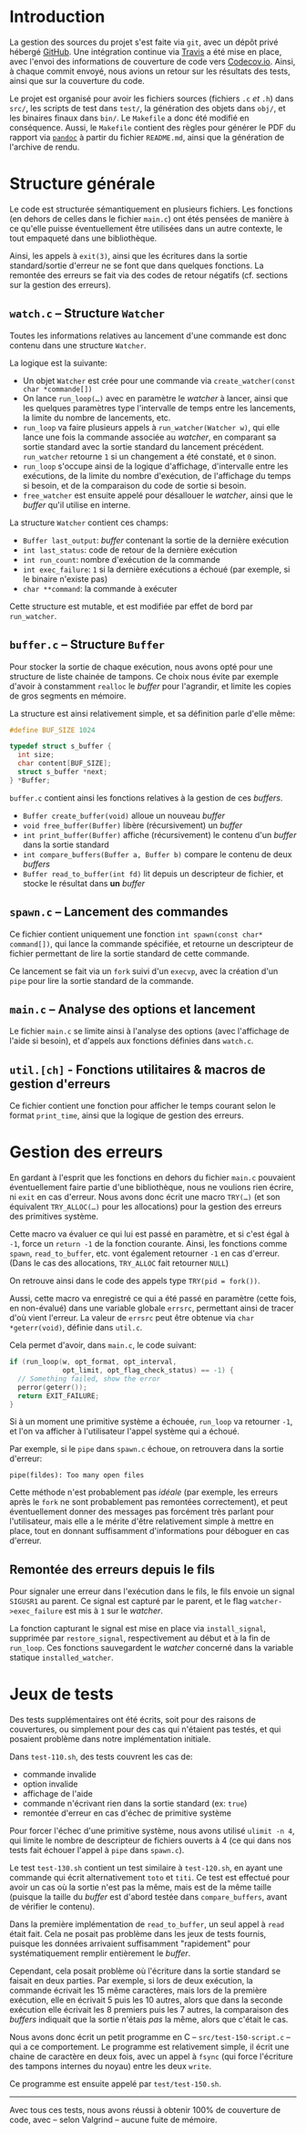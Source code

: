 # Introduction

La gestion des sources du projet s'est faite via `git`, avec un dépôt privé hébergé [GitHub](https://github.com).
Une intégration continue via [Travis](https://travis-ci.com/) a été mise en place, avec l'envoi des informations de couverture de code vers [Codecov.io](https://codecov.io).
Ainsi, à chaque commit envoyé, nous avions un retour sur les résultats des tests, ainsi que sur la couverture du code.

Le projet est organisé pour avoir les fichiers sources (fichiers `.c` *et* `.h`) dans `src/`, les scripts de test dans `test/`, la génération des objets dans `obj/`, et les binaires finaux dans `bin/`.
Le `Makefile` a donc été modifié en conséquence.
Aussi, le `Makefile` contient des règles pour générer le PDF du rapport via [`pandoc`](http://pandoc.org) à partir du fichier `README.md`, ainsi que la génération de l'archive de rendu.

# Structure générale

Le code est structurée sémantiquement en plusieurs fichiers.
Les fonctions (en dehors de celles dans le fichier `main.c`) ont étés pensées de manière à ce qu'elle puisse éventuellement être utilisées dans un autre contexte, le tout empaqueté dans une bibliothèque.

Ainsi, les appels à `exit(3)`, ainsi que les écritures dans la sortie standard/sortie d'erreur ne se font que dans quelques fonctions.
La remontée des erreurs se fait via des codes de retour négatifs (cf. sections sur la gestion des erreurs).

## `watch.c` – Structure `Watcher`

Toutes les informations relatives au lancement d'une commande est donc contenu dans une structure `Watcher`.

La logique est la suivante:

 - Un objet `Watcher` est crée pour une commande via `create_watcher(const char *commande[])`
 - On lance `run_loop(…)` avec en paramètre le *watcher* à lancer, ainsi que les quelques paramètres type l'intervalle de temps entre les lancements, la limite du nombre de lancements, etc.
 - `run_loop` va faire plusieurs appels à `run_watcher(Watcher w)`, qui elle lance une fois la commande associée au *watcher*, en comparant sa sortie standard avec la sortie standard du lancement précédent.
   `run_watcher` retourne `1` si un changement a été constaté, et `0` sinon.
 - `run_loop` s'occupe ainsi de la logique d'affichage, d'intervalle entre les exécutions, de la limite du nombre d'exécution, de l'affichage du temps si besoin, et de la comparaison du code de sortie si besoin.
 - `free_watcher` est ensuite appelé pour désallouer le *watcher*, ainsi que le *buffer* qu'il utilise en interne.

La structure `Watcher` contient ces champs:

  - `Buffer last_output`: *buffer* contenant la sortie de la dernière exécution
  - `int last_status`: code de retour de la dernière exécution
  - `int run_count`: nombre d'exécution de la commande
  - `int exec_failure`: `1` si la dernière exécutions a échoué (par exemple, si le binaire n'existe pas)
  - `char **command`: la commande à exécuter

Cette structure est mutable, et est modifiée par effet de bord par `run_watcher`.

## `buffer.c` – Structure `Buffer`

Pour stocker la sortie de chaque exécution, nous avons opté pour une structure de liste chainée de tampons.
Ce choix nous évite par exemple d'avoir à constamment `realloc` le *buffer* pour l'agrandir, et limite les copies de gros segments en mémoire.

La structure est ainsi relativement simple, et sa définition parle d'elle même:

```c
#define BUF_SIZE 1024

typedef struct s_buffer {
  int size;
  char content[BUF_SIZE];
  struct s_buffer *next;
} *Buffer;
```

`buffer.c` contient ainsi les fonctions relatives à la gestion de ces *buffers*.


 - `Buffer create_buffer(void)` alloue un nouveau *buffer*
 - `void free_buffer(Buffer)` libère (récursivement) un *buffer*
 - `int print_buffer(Buffer)` affiche (récursivement) le contenu d'un *buffer* dans la sortie standard
 - `int compare_buffers(Buffer a, Buffer b)` compare le contenu de deux *buffers*
 - `Buffer read_to_buffer(int fd)` lit depuis un descripteur de fichier, et stocke le résultat dans **un** *buffer*

## `spawn.c` – Lancement des commandes

Ce fichier contient uniquement une fonction `int spawn(const char* command[])`, qui lance la commande spécifiée, et retourne un descripteur de fichier permettant de lire la sortie standard de cette commande.

Ce lancement se fait via un `fork` suivi d'un `execvp`, avec la création d'un `pipe` pour lire la sortie standard de la commande.

## `main.c` – Analyse des options et lancement

Le fichier `main.c` se limite ainsi à l'analyse des options (avec l'affichage de l'aide si besoin), et d'appels aux fonctions définies dans `watch.c`.

## `util.[ch]` - Fonctions utilitaires & macros de gestion d'erreurs

Ce fichier contient une fonction pour afficher le temps courant selon le format `print_time`, ainsi que la logique de gestion des erreurs.

# Gestion des erreurs

En gardant à l'esprit que les fonctions en dehors du fichier `main.c` pouvaient éventuellement faire partie d'une bibliothèque, nous ne voulions rien écrire, ni `exit` en cas d'erreur.
Nous avons donc écrit une macro `TRY(…)` (et son équivalent `TRY_ALLOC(…)` pour les allocations) pour la gestion des erreurs des primitives système.

Cette macro va évaluer ce qui lui est passé en paramètre, et si c'est égal à `-1`, force un `return -1` de la fonction courante.
Ainsi, les fonctions comme `spawn`, `read_to_buffer`, etc. vont également retourner `-1` en cas d'erreur.
(Dans le cas des allocations, `TRY_ALLOC` fait retourner `NULL`)

On retrouve ainsi dans le code des appels type `TRY(pid = fork())`.

Aussi, cette macro va enregistré ce qui a été passé en paramètre (cette fois, en non-évalué) dans une variable globale `errsrc`, permettant ainsi de tracer d'où vient l'erreur.
La valeur de `errsrc` peut être obtenue via `char *geterr(void)`, définie dans `util.c`.

Cela permet d'avoir, dans `main.c`, le code suivant:

```c
if (run_loop(w, opt_format, opt_interval,
             opt_limit, opt_flag_check_status) == -1) {
  // Something failed, show the error
  perror(geterr());
  return EXIT_FAILURE;
}
```

Si à un moment une primitive système a échouée, `run_loop` va retourner `-1`, et l'on va afficher à l'utilisateur l'appel système qui a échoué.

Par exemple, si le `pipe` dans `spawn.c` échoue, on retrouvera dans la sortie d'erreur:

    pipe(fildes): Too many open files

Cette méthode n'est probablement pas *idéale* (par exemple, les erreurs après le `fork` ne sont probablement pas remontées correctement), et peut éventuellement donner des messages pas forcément très parlant pour l'utilisateur, mais elle a le mérite d'être relativement simple à mettre en place, tout en donnant suffisamment d'informations pour déboguer en cas d'erreur.

## Remontée des erreurs depuis le fils

Pour signaler une erreur dans l'exécution dans le fils, le fils envoie un signal `SIGUSR1` au parent.
Ce signal est capturé par le parent, et le flag `watcher->exec_failure` est mis à `1` sur le *watcher*.

La fonction capturant le signal est mise en place via `install_signal`, supprimée par `restore_signal`, respectivement au début et à la fin de `run_loop`.
Ces fonctions sauvegardent le *watcher* concerné dans la variable statique `installed_watcher`.

# Jeux de tests

Des tests supplémentaires ont été écrits, soit pour des raisons de couvertures, ou simplement pour des cas qui n'étaient pas testés, et qui posaient problème dans notre implémentation initiale.

Dans `test-110.sh`, des tests couvrent les cas de:

  - commande invalide
  - option invalide
  - affichage de l'aide
  - commande n'écrivant rien dans la sortie standard (ex: `true`)
  - remontée d'erreur en cas d'échec de primitive système

Pour forcer l'échec d'une primitive système, nous avons utilisé `ulimit -n 4`, qui limite le nombre de descripteur de fichiers ouverts à 4 (ce qui dans nos tests fait échouer l'appel à `pipe` dans `spawn.c`).

Le test `test-130.sh` contient un test similaire à `test-120.sh`, en ayant une commande qui écrit alternativement `toto` et `titi`.
Ce test est effectué pour avoir un cas où la sortie n'est pas la même, mais est de la même taille (puisque la taille du *buffer* est d'abord testée dans `compare_buffers`, avant de vérifier le contenu).

Dans la première implémentation de `read_to_buffer`, un seul appel à `read` était fait.
Cela ne posait pas problème dans les jeux de tests fournis, puisque les données arrivaient suffisamment "rapidement" pour systématiquement remplir entièrement le *buffer*.

Cependant, cela posait problème où l'écriture dans la sortie standard se faisait en deux parties.
Par exemple, si lors de deux exécution, la commande écrivait les 15 même caractères, mais lors de la première exécution, elle en écrivait 5 puis les 10 autres, alors que dans la seconde exécution elle écrivait les 8 premiers puis les 7 autres, la comparaison des *buffers* indiquait que la sortie n'étais *pas* la même, alors que c'était le cas.

Nous avons donc écrit un petit programme en C – `src/test-150-script.c` – qui a ce comportement.
Le programme est relativement simple, il écrit une chaine de caractère en deux fois, avec un appel à `fsync` (qui force l'écriture des tampons internes du noyau) entre les deux `write`.

Ce programme est ensuite appelé par `test/test-150.sh`.

---

Avec tous ces tests, nous avons réussi à obtenir 100% de couverture de code, avec – selon Valgrind – aucune fuite de mémoire.
